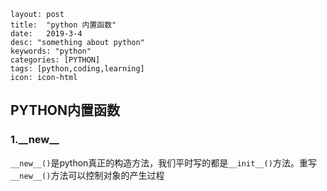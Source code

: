 ```
layout: post
title:  "python 内置函数"
date:   2019-3-4
desc: "something about python"
keywords: "python"
categories: [PYTHON]
tags: [python,coding,learning]
icon: icon-html
```

## PYTHON内置函数

### 1.\_\_new\_\_

`__new__()`是python真正的构造方法，我们平时写的都是`__init__()`方法。重写`__new__()`方法可以控制对象的产生过程

